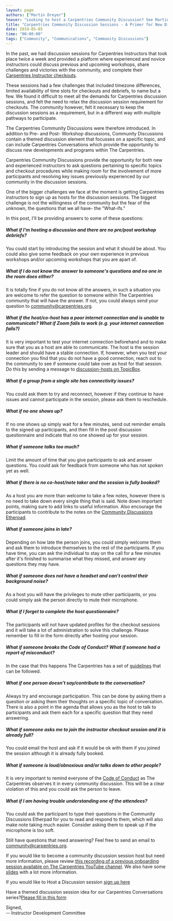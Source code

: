 ```yaml
---
layout: page
authors: ["Martin Dreyer"]
teaser: "Looking to host a Carpentries Community Discussion? See Martin Dreyer's pointers"
title: "Carpentries Community Discussion Sessions - A Primer for New Discussion Hosts"
date: 2019-05-05
time: "00:00:00"
tags: ["Community", "Communications", "Community Discussions"]
---
```


In the past, we had discussion sessions for Carpentries Instructors that took place twice a week and provided a platform where experienced and novice instructors could discuss previous and upcoming workshops, share challenges and victories with the community, and complete their [Carpentries Instructor checkouts](https://carpentries.github.io/instructor-training/checkout/).

These sessions had a few challenges that included timezone differences, limited availability of time slots for checkouts and debriefs, to name but a few. We  found it difficult to meet all the demands for Carpentries discussion sessions, and felt the need to relax the discussion session requirement for checkouts. The community however, felt it necessary to keep the discussion sessions as a requirement, but in a different way with multiple pathways to participate.

The Carpentries Community Discussions were therefore introduced. In addition to Pre- and Post- Workshop discussions, Community Discussions contain a  themed discussion element that focusses on a specific topic, and can include Carpentries Conversations which provide the opportunity to discuss new developments and programs within The Carpentries.

Carpentries Community Discussions provide the opportunity for both new and experienced instructors to ask questions pertaining to specific topics and checkout procedures while making room for the involvement of more participants and resolving key issues previously experienced by our community in the discussion sessions.

One of the bigger challenges we face at the moment is getting Carpentries instructors to sign up as hosts for the discussion sessions. The biggest challenge is not the willingness of the community but the fear of the unknown, the questions that we all have- the "What-ifs."

In this post, I'll be providing answers to some of these questions:

##### What if I'm hosting a discussion and there are no pre/post workshop debriefs?

You could start by introducing the session and what it should be about. You could also give some feedback on your own experience in previous workshops and/or upcoming workshops that you are apart of.

##### What if I do not know the answer to someone's questions and no one in the room does either?

It is totally fine if you do not know all the answers, in such a situation you are welcome to refer the question to someone within The Carpentries community that will have the answer. If not, you could always send your question to [community@carpentries.org](mailto:community@carpentries.org).

##### What if the host/co-host has a poor internet connection and is unable to communicate? What if Zoom fails to work (e.g. your internet connection fails?)

It is very important to test your internet connection beforehand and to make sure that you as a host are able to communicate. The host is the session leader and should have a stable connection. If, however, when you test your connection you find that you do not have a good connection, reach out to the community to see if someone could take over as host for that session. Do this by sending a message to [discussion-hosts on TopicBox](https://carpentries.topicbox.com/groups/discussion-hosts).

##### What if a group from a single site has connectivity issues?

You could ask them to try and reconnect, however if they continue to have issues and cannot participate in the session, please ask them to reschedule.

##### What if no one shows up?

If no one shows up simply wait for a few minutes, send out reminder emails to the signed up participants, and then fill in the post discussion questionnaire and indicate that no one showed up for your session.

##### What if someone talks too much?

Limit the amount of time that you give participants to ask and answer questions. You could ask for feedback from someone who has not spoken yet as well.

##### What if there is no co-host/note taker and the session is fully booked?

As a host you are more than welcome to take a few notes, however there is no need to take down every single thing that is said. Note down important points, making sure to add links to useful information. Also encourage the participants to contribute to the notes on the [Community Discussions Etherpad](https://pad.carpentries.org/community-discussions).

##### What if someone joins in late?

Depending on how late the person joins, you could simply welcome them and ask them to introduce themselves to the rest of the participants. If you have time, you can ask the individual to stay on the call for a few minutes after it's finished to summarise what they missed, and answer any questions they may have.

##### What if someone does not have a headset and can’t control their background noise?

As a host you will have the privileges to mute other participants, or you could simply ask the person directly to mute their microphone.

##### What if I forget to complete the host questionnaire?

The participants will not have updated profiles for the checkout sessions and it will take a lot of administration to solve this challenge. Please remember to fill in the form directly after hosting your session.

##### What if someone breaks the Code of Conduct? What if someone had a report of misconduct?

In the case that this happens The Carpentries has a set of [guidelines](https://docs.carpentries.org/topic_folders/policies/incident-response.html) that can be followed.

##### What if one person doesn’t say/contribute to the conversation?

Always try and encourage participation. This can be done by asking them a question or asking them their thoughts on a specific topic of conversation. There is also a point in the agenda that allows you as the host to talk to participants and ask them each for a specific question that they need answering.

##### What if someone asks me to join the instructor checkout session and it is already full?

You could email the host and ask if it would be ok with them if you joined the session although it is already fully booked.

##### What if someone is loud/obnoxious and/or talks down to other people?

It is very important to remind everyone of the [Code of Conduct](https://docs.carpentries.org/topic_folders/policies/index_coc.html) as The Carpentries observes it in every community discussion. This will be a clear violation of this and you could ask the person to leave.

##### What if I am having trouble understanding one of the attendees?

You could ask the participant to type their questions in the Community Discussions Etherpad for you to read and respond to them, which will also make note taking much easier. Consider asking them to speak up if the microphone is too soft.

Still have questions that need answering? Feel free to send an email to [community@carpentries.org](mailto:community@carpentries.org).

If you would like to become a community discussion session host but need more information, please review [this recording of a previous onboarding session available on The Carpentries YouTube channel](https://www.youtube.com/watch?v=4hP5kBmNdYM&feature=youtu.be). We also have some [slides](https://docs.google.com/presentation/d/11pm8NeYr5YwaW3AS5-cI4NLYebyDi_qTYQwL8V4M61M/edit#slide=id.g4ba42962ac_13_1) with a lot more information.

If you would like to Host a Discussion session [sign up here](https://pad.carpentries.org/community-discussions)

Have a themed discussion session idea for our Carpentries Conversations series?[Please fill in this form](https://docs.google.com/forms/d/e/1FAIpQLSen9_axxQ3_0FN5HjL7cyot9RzTdIGpOU16Wr1eatZblsfU7w/viewform)

Signed,  
-- Instructor Development Committee
